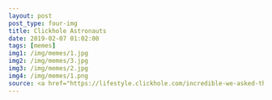 ```yaml
---
layout: post
post_type: four-img
title: Clickhole Astronauts
date: 2019-02-07 01:02:00
tags: [memes]
img1: /img/memes/1.jpg
img2: /img/memes/3.jpg
img3: /img/memes/2.jpg
img4: /img/memes/1.png
source: <a href="https://lifestyle.clickhole.com/incredible-we-asked-these-astronauts-what-it-s-like-to-1825124428" target="_blank" rel="nofollow">Clickhole</a>
---
```

